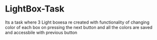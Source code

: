 # LightBox-Task
Its a task where 3 Light boxesa re created with functionality of changing color of each box on pressing the next button and all the colors are saved and accessbile with previous button
